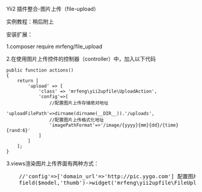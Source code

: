 Yii2 插件整合-图片上传（file-upload）

实例教程：稍后附上

安装扩展：

1.composer require mrfeng/file_upload


2.在使用图片上传控件的控制器（controller）中，加入以下代码

    public function actions()
    {
        return [
            'upload' => [
                'class' => 'mrfeng\yii2upfile\UploadAction',
                'config'=>[
                    //配置图片上传存储绝对地址
                    'uploadFilePath'=>dirname(dirname(__DIR__)).'/uploads',
                    //配置图片上传格式化地址
                    'imagePathFormat'=>'/image/{yyyy}{mm}{dd}/{time}{rand:6}'
                ]
            ]
        ];
    }
    
3.views渲染图片上传界面有两种方式：

<pre>
    //'config'=>['domain_url'=>'http://pic.yygo.com'] 配置图片访问前缀 我这里是专门为上传目录绑定一个二级域名
    <?= $form->field($model,'thumb')->widget('mrfeng\yii2upfile\FileUpload',['config'=>['domain_url'=>'http://pic.yygo.com']]);?>

</pre>

